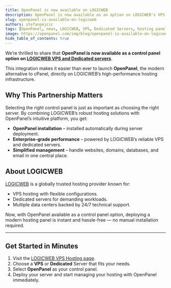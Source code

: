 ```yaml
---
title: OpenPanel is now available on LOGICWEB
description: OpenPanel is now available as an option on LOGICWEB's VPS and Dedicated servers.
slug: openpanel-is-available-on-logicweb
authors: stefanpejcic
tags: [OpenPanel, news, LOGICWEB, VPS, Dedicated Servers, hosting panel]
image: https://openpanel.com/img/blog/openpanel-is-available-on-logicweb.png
hide_table_of_contents: true
---
```


We’re thrilled to share that **OpenPanel is now available as a control panel option on [LOGICWEB VPS and Dedicated servers](https://www.logicweb.com/vps-hosting/)**.  

This integration makes it easier than ever to launch **OpenPanel**, the modern alternative to cPanel, directly on LOGICWEB’s high-performance hosting infrastructure.

<!--truncate-->

## Why This Partnership Matters  

Selecting the right control panel is just as important as choosing the right server. By combining LOGICWEB’s robust hosting solutions with OpenPanel’s intuitive platform, you get:

- **OpenPanel installation** – installed automatically during server deployment.
- **Enterprise-grade performance** – powered by LOGICWEB’s reliable VPS and dedicated servers.
- **Simplified management** – handle websites, domains, databases, and email in one central place. 

## About LOGICWEB

[LOGICWEB](https://logicweb.com/) is a globally trusted hosting provider known for:
- VPS hosting with flexible configurations.
- Dedicated servers for demanding workloads.
- Multiple data centers backed by 24/7 technical support.

Now, with OpenPanel available as a control panel option, deploying a modern hosting panel is instant and hassle-free — no manual installation required.

---

## Get Started in Minutes

1. Visit the [LOGICWEB VPS Hosting page](https://www.logicweb.com/vps-hosting/).  
2. Choose a **VPS** or **Dedicated** Server that fits your needs.
3. Select **OpenPanel** as your control panel.  
4. Deploy your server and start managing your hosting with OpenPanel immediately.

